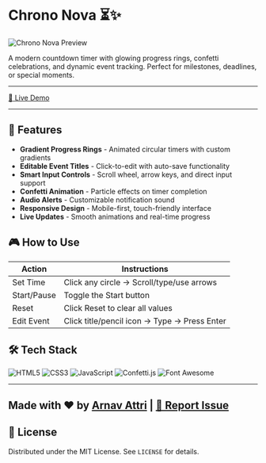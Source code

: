 # Chrono Nova ⏳✨

![Chrono Nova Preview](https://via.placeholder.com/800x500.png?text=Add+Your+App+Screenshot+Here)

A modern countdown timer with glowing progress rings, confetti celebrations, and dynamic event tracking. Perfect for milestones, deadlines, or special moments.

---

[🔗 Live Demo](https://yourarnav.github.io/time_until) 

---

## 🌟 Features
- **Gradient Progress Rings** - Animated circular timers with custom gradients
- **Editable Event Titles** - Click-to-edit with auto-save functionality
- **Smart Input Controls** - Scroll wheel, arrow keys, and direct input support
- **Confetti Animation** - Particle effects on timer completion
- **Audio Alerts** - Customizable notification sound
- **Responsive Design** - Mobile-first, touch-friendly interface
- **Live Updates** - Smooth animations and real-time progress

## 🎮 How to Use
| Action | Instructions |
|--------|--------------|
| Set Time | Click any circle → Scroll/type/use arrows |
| Start/Pause | Toggle the Start button |
| Reset | Click Reset to clear all values |
| Edit Event | Click title/pencil icon → Type → Press Enter |

## 🛠️ Tech Stack
![HTML5](https://img.shields.io/badge/HTML5-E34F26?style=for-the-badge&logo=html5&logoColor=white)
![CSS3](https://img.shields.io/badge/CSS3-1572B6?style=for-the-badge&logo=css3&logoColor=white)
![JavaScript](https://img.shields.io/badge/JavaScript-F7DF1E?style=for-the-badge&logo=javascript&logoColor=black)
![Confetti.js](https://img.shields.io/badge/Confetti.js-FF69B4?style=for-the-badge)
![Font Awesome](https://img.shields.io/badge/Font_Awesome-528DD7?style=for-the-badge&logo=fontawesome&logoColor=white)


---

Made with ❤️ by [Arnav Attri](https://github.com/yourarnav) | [🐛 Report Issue](https://github.com/yourarnav/time_until/issues)
---
## 📜 License
Distributed under the MIT License. See `LICENSE` for details.
